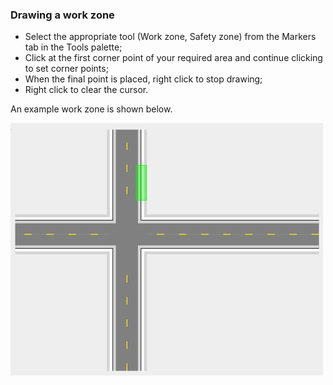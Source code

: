 ### Drawing a work zone

 - Select the appropriate tool (Work zone, Safety zone) from the Markers tab in the Tools palette;
 - Click at the first corner point of your required area and continue clicking to set corner points;
 - When the final point is placed, right click to stop drawing;
 - Right click to clear the cursor.

An example work zone is shown below. 



![](./assets/Work_Zone_Tool.png)